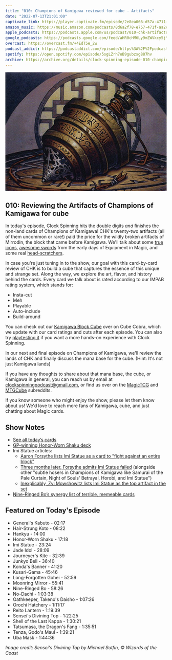 ```yaml
---
title: "010: Champions of Kamigawa reviewed for cube — Artifacts"
date: "2022-07-13T21:01:00"
captivate_link: https://player.captivate.fm/episode/2e8ea066-d57a-4711-8c0f-7f86fd693395/
amazon_music: https://music.amazon.com/podcasts/8d6a2f78-e757-471f-aa2c-47afe84c72db/episodes/c9b46b3a-2527-4269-a144-0fab6ee3b79e/clock-spinning-010-chk-artifacts-review-champions-of-kamigawa
apple_podcasts: https://podcasts.apple.com/us/podcast/010-chk-artifacts-review-champions-of-kamigawa/id1611106302?i=1000569864048
google_podcasts: https://podcasts.google.com/feed/aHR0cHM6Ly9mZWVkcy5jYXB0aXZhdGUuZm0vY2xvY2stc3Bpbm5pbmcv/episode/MmU4ZWEwNjYtZDU3YS00NzExLThjMGYtN2Y4NmZkNjkzMzk1?sa=X&ved=0CAUQkfYCahcKEwiQic3p3ff4AhUAAAAAHQAAAAAQAQ
overcast: https://overcast.fm/+4EdT5e_2w
podcast_addict: https://podcastaddict.com/episode/https%3A%2F%2Fpodcasts.captivate.fm%2Fmedia%2F7bd1c8d8-6ede-4e52-8292-f563139b7630%2FClock-20Spinning-20Episode-20010-20-20Champions-20of-20Kamigawa-converted.mp3&podcastId=3861161
spotify: https://open.spotify.com/episode/5sgLZrh7oB9gubzsg887hv
archive: https://archive.org/details/clock-spinning-episode-010-champions-of-kamigawa-artifacts
---
```


![Sensei's Divining Top](./senseis-divining-top.jpg)

## 010: Reviewing the Artifacts of Champions of Kamigawa for cube

In today's episode, Clock Spinning hits the double digits *and* finishes the non-land cards of Champions of Kamigawa! CHK's twenty-two artifacts (all of them uncommon or rare!) paid the price for the wildly broken artifacts of Mirrodin, the block that came before Kamigawa. We'll talk about some [true icons](https://scryfall.com/card/chk/268/senseis-divining-top), [awesome swords](https://scryfall.com/card/chk/270/tatsumasa-the-dragons-fang) from the early days of Equipment in Magic, and some real [head-scratchers](https://scryfall.com/card/chk/269/shell-of-the-last-kappa).

In case you're just tuning in to the show, our goal with this card-by-card review of CHK is to build a cube that captures the essence of this unique and strange set. Along the way, we explore the art, flavor, and history behind the cards. Every card we talk about is rated according to our IMPAB rating system, which stands for:

 - Insta-cut
 - Meh
 - Playable
 - Auto-include
 - Build-around

You can check out our [Kamigawa Block Cube](https://cubecobra.com/cube/overview/clock-spinning-chk) over on Cube Cobra, which we update with our card ratings and cuts after each episode. You can also try [playtesting it](https://cubecobra.com/cube/playtest/clock-spinning-chk) if you want a more hands-on experience with Clock Spinning.

In our next and final episode on Champions of Kamigawa, we'll review the lands of CHK and finally discuss the mana base for the cube. (Hint: It's not just Kamigawa lands)

If you have any thoughts to share about that mana base, the cube, or Kamigawa in general, you can reach us by email at clockspinningpodcast@gmail.com, or find us over on the [MagicTCG](https://www.reddit.com/r/magicTCG/) and [MTGCube](https://www.reddit.com/r/mtgcube/) subreddits.

If you know someone who might enjoy the show, please let them know about us! We'd love to reach more fans of Kamigawa, cube, and just chatting about Magic cards.

## Show Notes

* [See all today’s cards](https://scryfall.com/search?q=e%3Dchk+t%3Dartifact)
* [GP-winning Honor-Worn Shaku deck](https://magic.wizards.com/en/articles/archive/return-solution-2005-08-11)
* Imi Statue articles: 
    * [Aaron Forsythe lists Imi Statue as a card to "fight against an entire block"](https://magic.wizards.com/en/articles/archive/ask-wizards-november-2004-2004-11-01) 
    * [Three months later, Forsythe admits Imi Statue failed](https://magic.wizards.com/en/articles/archive/tale-two-formats-2005-02-11) (alongside other "subtle hosers in Champions of Kamigawa like Samurai of the Pale Curtain, Night of Souls' Betrayal, Horobi, and Imi Statue")
    * [Inexplicably, Zvi Mowshowitz lists Imi Statue as the top artifact in the set](https://magic.wizards.com/en/articles/archive/feature/top-50-artifacts-all-time-2005-02-28)
* [Nine-Ringed Bo’s synergy list of terrible, memeable cards](https://edhrec.com/cards/nine-ringed-bo)

## Featured on Today's Episode

* General's Kabuto - 02:17
* Hair-Strung Koto - 08:22
* Hankyu - 14:00
* Honor-Worn Shaku - 17:18
* Imi Statue - 23:24
* Jade Idol - 28:09
* Journeyer's Kite - 32:39
* Junkyo Bell - 36:40
* Konda's Banner - 41:20
* Kusari-Gama - 45:46
* Long-Forgotten Gohei - 52:59
* Moonring Mirror - 55:41
* Nine-Ringed Bo - 58:26
* No-Dachi - 1:03:38
* Oathkeeper, Takeno's Daisho - 1:07:26
* Orochi Hatchery - 1:11:17
* Reito Lantern - 1:19:39
* Sensei's Divining Top - 1:22:25
* Shell of the Last Kappa - 1:30:21
* Tatsumasa, the Dragon's Fang - 1:35:51
* Tenza, Godo's Maul - 1:39:21
* Uba Mask - 1:44:36

_Image credit: Sensei's Divining Top by Michael Sutfin, © Wizards of the Coast_
